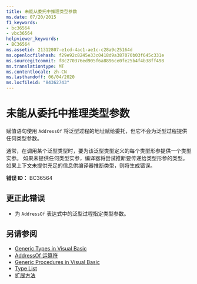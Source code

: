 ```yaml
---
title: 未能从委托中推理类型参数
ms.date: 07/20/2015
f1_keywords:
- bc36564
- vbc36564
helpviewer_keywords:
- BC36564
ms.assetid: 21312807-e1cd-4ac1-ae1c-c28a9c25164d
ms.openlocfilehash: f29e92c8245e33c0418d9a387070b03f645c331e
ms.sourcegitcommit: f8c270376ed905f6a8896ce0fe25b4f4b38ff498
ms.translationtype: MT
ms.contentlocale: zh-CN
ms.lasthandoff: 06/04/2020
ms.locfileid: "84362743"
---
```

# <a name="type-arguments-could-not-be-inferred-from-the-delegate"></a>未能从委托中推理类型参数
赋值语句使用 `AddressOf` 将泛型过程的地址赋给委托，但它不会为泛型过程提供任何类型参数。  
  
 通常，在调用某个泛型类型时，要为该泛型类型定义的每个类型形参提供一个类型实参。 如果未提供任何类型实参，编译器将尝试推断要传递给类型形参的类型。 如果上下文未提供充足的信息供编译器推断类型，则将生成错误。  
  
 **错误 ID：** BC36564  
  
## <a name="to-correct-this-error"></a>更正此错误  
  
- 为 `AddressOf` 表达式中的泛型过程指定类型参数。  
  
## <a name="see-also"></a>另请参阅

- [Generic Types in Visual Basic](../../programming-guide/language-features/data-types/generic-types.md)
- [AddressOf 运算符](../operators/addressof-operator.md)
- [Generic Procedures in Visual Basic](../../programming-guide/language-features/data-types/generic-procedures.md)
- [Type List](../statements/type-list.md)
- [扩展方法](../../programming-guide/language-features/procedures/extension-methods.md)
